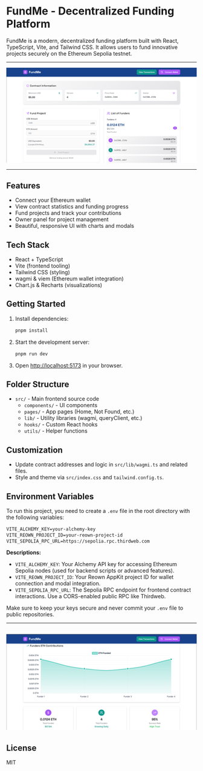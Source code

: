 # FundMe - Decentralized Funding Platform

FundMe is a modern, decentralized funding platform built with React, TypeScript, Vite, and Tailwind CSS. It allows users to fund innovative projects securely on the Ethereum Sepolia testnet.

---
![FundeMe Frontend](./public/foundry.PNG)

----

## Features
- Connect your Ethereum wallet
- View contract statistics and funding progress
- Fund projects and track your contributions
- Owner panel for project management
- Beautiful, responsive UI with charts and modals

## Tech Stack
- React + TypeScript
- Vite (frontend tooling)
- Tailwind CSS (styling)
- wagmi & viem (Ethereum wallet integration)
- Chart.js & Recharts (visualizations)

## Getting Started
1. Install dependencies:
   ```sh
   pnpm install
   ```
2. Start the development server:
   ```sh
   pnpm run dev
   ```
3. Open [http://localhost:5173](http://localhost:5173) in your browser.

## Folder Structure
- `src/` - Main frontend source code
  - `components/` - UI components
  - `pages/` - App pages (Home, Not Found, etc.)
  - `lib/` - Utility libraries (wagmi, queryClient, etc.)
  - `hooks/` - Custom React hooks
  - `utils/` - Helper functions

## Customization
- Update contract addresses and logic in `src/lib/wagmi.ts` and related files.
- Style and theme via `src/index.css` and `tailwind.config.ts`.

## Environment Variables

To run this project, you need to create a `.env` file in the root directory with the following variables:

```
VITE_ALCHEMY_KEY=your-alchemy-key
VITE_REOWN_PROJECT_ID=your-reown-project-id
VITE_SEPOLIA_RPC_URL=https://sepolia.rpc.thirdweb.com
```

**Descriptions:**
- `VITE_ALCHEMY_KEY`: Your Alchemy API key for accessing Ethereum Sepolia nodes (used for backend scripts or advanced features).
- `VITE_REOWN_PROJECT_ID`: Your Reown AppKit project ID for wallet connection and modal integration.
- `VITE_SEPOLIA_RPC_URL`: The Sepolia RPC endpoint for frontend contract interactions. Use a CORS-enabled public RPC like Thirdweb.

Make sure to keep your keys secure and never commit your `.env` file to public repositories.

---
![FundeMe Frontend](./public/fundme2.PNG)
---
## License
MIT
